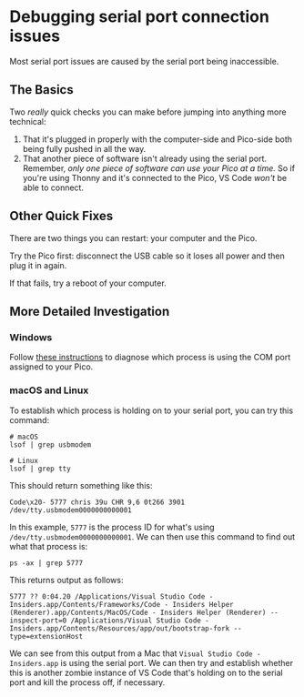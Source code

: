 # Debugging serial port connection issues

Most serial port issues are caused by the serial port being inaccessible.

## The Basics

Two _really_ quick checks you can make before jumping into anything more technical:

1. That it's plugged in properly with the computer-side and Pico-side both being fully pushed in all the way.
2. That another piece of software isn't already using the serial port. Remember, *only one piece of software can use your Pico at a time.* So if you're using Thonny and it's connected to the Pico, VS Code *won't* be able to connect.

## Other Quick Fixes

There are two things you can restart: your computer and the Pico.

Try the Pico first: disconnect the USB cable so it loses all power and then plug it in again.

If that fails, try a reboot of your computer.

## More Detailed Investigation

### Windows

Follow [these instructions](https://knowledge.ni.com/KnowledgeArticleDetails?id=kA03q000000YGw9CAG&l=en-GB) to diagnose which process is using the COM port assigned to your Pico.

### macOS and Linux

To establish which process is holding on to your serial port, you can try this command:

```
# macOS
lsof | grep usbmodem

# Linux
lsof | grep tty
```

This should return something like this:

```
Code\x20- 5777 chris 39u CHR 9,6 0t266 3901 /dev/tty.usbmodem0000000000001
```

In this example, `5777` is the process ID for what's using `/dev/tty.usbmodem0000000000001`. We can then use this command to find out what that process is:

```
ps -ax | grep 5777
```

This returns output as follows:

```
5777 ?? 0:04.20 /Applications/Visual Studio Code - Insiders.app/Contents/Frameworks/Code - Insiders Helper (Renderer).app/Contents/MacOS/Code - Insiders Helper (Renderer) --inspect-port=0 /Applications/Visual Studio Code - Insiders.app/Contents/Resources/app/out/bootstrap-fork --type=extensionHost
```

We can see from this output from a Mac that `Visual Studio Code - Insiders.app` is using the serial port. We can then try and establish whether this is another zombie instance of VS Code that's holding on to the serial port and kill the process off, if necessary.